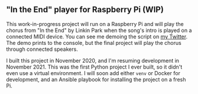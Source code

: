 ## "In the End" player for Raspberry Pi (WIP)

This work-in-progress project will run on a Raspberry Pi and will play the chorus from "In the End" by Linkin Park when the song's intro is played on a connected MIDI device. You can see me demoing the script on [my Twitter](https://twitter.com/tylerlwsmith/status/1327802206020464640). The demo prints to the console, but the final project will play the chorus through connected speakers.

I built this project in November 2020, and I'm resuming development in November 2021. This was the first Python project I ever built, so it didn't even use a virtual environment. I will soon add either `venv` or Docker for development, and an Ansible playbook for installing the project on a fresh Pi.
